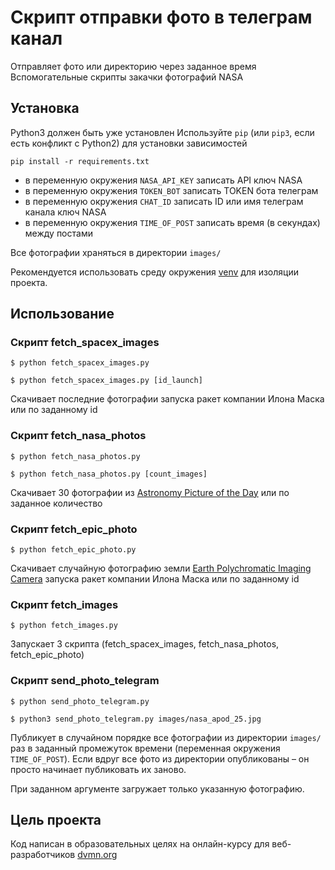 # Скрипт отправки фото в телеграм канал
Отправляет фото или директорию через заданное время
Вспомогательные скрипты закачки фотографий NASA 


## Установка

Python3 должен быть уже установлен
Используйте `pip` (или `pip3`, если есть конфликт с Python2) для установки зависимостей
```
pip install -r requirements.txt
```
* в переменную окружения `NASA_API_KEY` записать API ключ NASA
* в переменную окружения `TOKEN_BOT` записать TOKEN бота телеграм
* в переменную окружения `CHAT_ID` записать ID или имя телеграм канала ключ NASA
* в переменную окружения `TIME_OF_POST` записать время (в секундах) между постами

Все фотографии храняться в директории `images/`

Рекомендуется использовать среду окружения [venv](https://docs.python.org/3/library/venv.html) для изоляции проекта.


## Использование
### Скрипт fetch_spacex_images
```console
$ python fetch_spacex_images.py

$ python fetch_spacex_images.py [id_launch]
```
Скачивает последние фотографии запуска ракет компании Илона Маска или по заданному id


### Скрипт fetch_nasa_photos
```console
$ python fetch_nasa_photos.py

$ python fetch_nasa_photos.py [count_images]
```
Скачивает 30 фотографии из [Astronomy Picture of the Day](https://api.nasa.gov/) или по заданное количество


### Скрипт fetch_epic_photo
```console
$ python fetch_epic_photo.py
```
Скачивает случайную фотографию земли [Earth Polychromatic Imaging Camera](https://api.nasa.gov/) запуска ракет компании Илона Маска или по заданному id


### Скрипт fetch_images
```console
$ python fetch_images.py
```
Запускает 3 скрипта (fetch_spacex_images, fetch_nasa_photos, fetch_epic_photo)


### Скрипт send_photo_telegram
```console
$ python send_photo_telegram.py

$ python3 send_photo_telegram.py images/nasa_apod_25.jpg
```
Публикует в случайном порядке все фотографии из директории `images/` раз в заданный промежуток времени (переменная окружения `TIME_OF_POST`).
Если вдруг все фото из директории опубликованы – он просто начинает публиковать их заново.

При заданном аргументе загружает только указанную фотографию.


## Цель проекта

Код написан в образовательных целях на онлайн-курсу для веб-разработчиков [dvmn.org](https://dvmn.org/)
